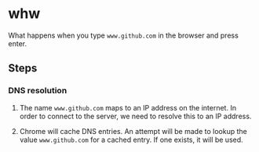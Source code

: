 # whw

What happens when you type `www.github.com` in the browser and press enter.

## Steps

### DNS resolution

1. The name `www.github.com` maps to an IP address on the internet. In order to connect to the server, we need to resolve this to an IP address.

1. Chrome will cache DNS entries. An attempt will be made to lookup the value `www.github.com` for a cached entry. If one exists, it will be used.

